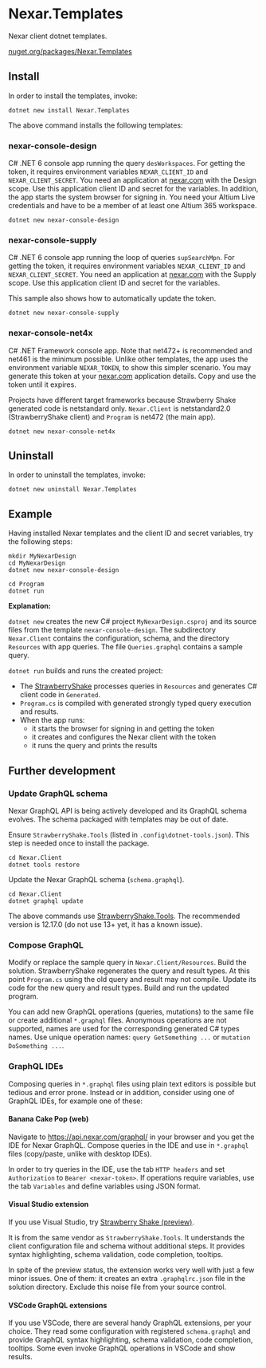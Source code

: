 # Nexar.Templates

[nexar.com]: https://nexar.com/
[StrawberryShake]: https://github.com/ChilliCream/hotchocolate

Nexar client dotnet templates.

[nuget.org/packages/Nexar.Templates](https://www.nuget.org/packages/Nexar.Templates/)

## Install

In order to install the templates, invoke:

```
dotnet new install Nexar.Templates
```

The above command installs the following templates:

### nexar-console-design

C# .NET 6 console app running the query `desWorkspaces`.
For getting the token, it requires environment variables `NEXAR_CLIENT_ID` and `NEXAR_CLIENT_SECRET`.
You need an application at [nexar.com] with the Design scope.
Use this application client ID and secret for the variables.
In addition, the app starts the system browser for signing in.
You need your Altium Live credentials and have to be a member of at least one Altium 365 workspace.

    dotnet new nexar-console-design

### nexar-console-supply

C# .NET 6 console app running the loop of queries `supSearchMpn`.
For getting the token, it requires environment variables `NEXAR_CLIENT_ID` and `NEXAR_CLIENT_SECRET`.
You need an application at [nexar.com] with the Supply scope.
Use this application client ID and secret for the variables.

This sample also shows how to automatically update the token.

    dotnet new nexar-console-supply

### nexar-console-net4x

C# .NET Framework console app. Note that net472+ is recommended and net461 is the minimum possible.
Unlike other templates, the app uses the environment variable `NEXAR_TOKEN`, to show this simpler scenario.
You may generate this token at your [nexar.com] application details. Copy and use the token until it expires.

Projects have different target frameworks because Strawberry Shake generated code is netstandard only.
`Nexar.Client` is netstandard2.0 (StrawberryShake client) and `Program` is net472 (the main app).

    dotnet new nexar-console-net4x

## Uninstall

In order to uninstall the templates, invoke:

```
dotnet new uninstall Nexar.Templates
```

## Example

Having installed Nexar templates and the client ID and secret variables, try the following steps:

```
mkdir MyNexarDesign
cd MyNexarDesign
dotnet new nexar-console-design

cd Program
dotnet run
```

**Explanation:**

`dotnet new` creates the new C# project `MyNexarDesign.csproj` and its source files from the template `nexar-console-design`.
The subdirectory `Nexar.Client` contains the configuration, schema, and the directory `Resources` with app queries.
The file `Queries.graphql` contains a sample query.

`dotnet run` builds and runs the created project:

- The [StrawberryShake] processes queries in `Resources` and generates C# client code in `Generated`.
- `Program.cs` is compiled with generated strongly typed query execution and results.
- When the app runs:
    - it starts the browser for signing in and getting the token
    - it creates and configures the Nexar client with the token
    - it runs the query and prints the results

## Further development

### Update GraphQL schema

Nexar GraphQL API is being actively developed and its GraphQL schema evolves.
The schema packaged with templates may be out of date.

Ensure `StrawberryShake.Tools` (listed in `.config\dotnet-tools.json`).
This step is needed once to install the package.

    cd Nexar.Client
    dotnet tools restore

Update the Nexar GraphQL schema (`schema.graphql`).

    cd Nexar.Client
    dotnet graphql update

The above commands use [StrawberryShake.Tools](https://www.nuget.org/packages/StrawberryShake.Tools).
The recommended version is 12.17.0 (do not use 13+ yet, it has a known issue).

### Compose GraphQL

Modify or replace the sample query in `Nexar.Client/Resources`.
Build the solution. StrawberryShake regenerates the query and result types.
At this point `Program.cs` using the old query and result may not compile.
Update its code for the new query and result types.
Build and run the updated program.

You can add new GraphQL operations (queries, mutations) to the same file or
create additional `*.graphql` files. Anonymous operations are not supported,
names are used for the corresponding generated C# types names. Use unique
operation names: `query GetSomething ...` or `mutation DoSomething ...`.

### GraphQL IDEs

Composing queries in `*.graphql` files using plain text editors is possible but tedious and error prone.
Instead or in addition, consider using one of GraphQL IDEs, for example one of these:

#### Banana Cake Pop (web)

Navigate to <https://api.nexar.com/graphql/> in your browser and you get the IDE for Nexar GraphQL.
Compose queries in the IDE and use in `*.graphql` files (copy/paste, unlike with desktop IDEs).

In order to try queries in the IDE, use the tab `HTTP headers` and set `Authorization` to `Bearer <nexar-token>`.
If operations require variables, use the tab `Variables` and define variables using JSON format.

#### Visual Studio extension

If you use Visual Studio, try [Strawberry Shake (preview)](https://marketplace.visualstudio.com/items?itemName=ChilliCream.strawberryshake-visualstudio).

It is from the same vendor as `StrawberryShake.Tools`. It understands the
client configuration file and schema without additional steps. It provides
syntax highlighting, schema validation, code completion, tooltips.

In spite of the preview status, the extension works very well with just a few
minor issues. One of them: it creates an extra `.graphqlrc.json` file in the
solution directory. Exclude this noise file from your source control.

#### VSCode GraphQL extensions

If you use VSCode, there are several handy GraphQL extensions, per your choice.
They read some configuration with registered `schema.graphql` and provide
GraphQL syntax highlighting, schema validation, code completion, tooltips.
Some even invoke GraphQL operations in VSCode and show results.
